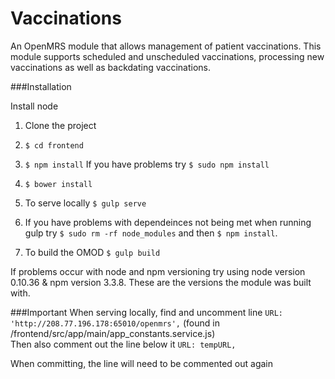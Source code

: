 # Vaccinations
An OpenMRS module that allows management of patient vaccinations.
This module supports scheduled and unscheduled vaccinations, processing new vaccinations as well as backdating vaccinations.

###Installation

Install node
1. Clone the project

2. ```$ cd frontend```
 
3. ```$ npm install``` If you have problems try  ```$ sudo npm install```

4. ```$ bower install```

5. To serve locally ```$ gulp serve```

6. If you have problems with dependeinces not being met when running gulp try ```$ sudo rm -rf node_modules``` and then ```$ npm install```.

7. To build the OMOD ```$ gulp build```

If problems occur with node and npm versioning try using node version 0.10.36 & npm version 3.3.8. These are the versions the module was built with.

###Important
When serving locally, find and uncomment line ```URL: 'http://208.77.196.178:65010/openmrs',``` (found in /frontend/src/app/main/app_constants.service.js)   
Then also comment out the line below it ```URL: tempURL,```    

When committing, the line will need to be commented out again
